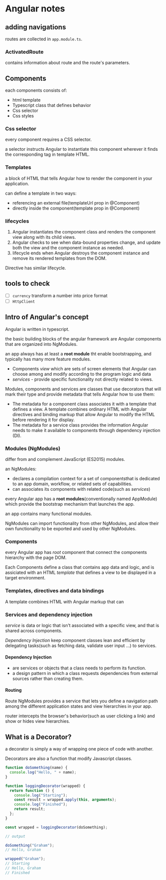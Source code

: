 # Angular notes

## adding navigations

routes are collected in `app.module.ts`.

### ActivatedRoute

contains information about route and the route's parameters.

## Components

each components consists of:

- html template
- Typescript class that defines behavior
- Css selector
- Css styles

### Css selector

every component requires a CSS selector.

a selector instructs Angular to instantiate this component wherever it finds the corresponding tag in template HTML.

### Templates

a block of HTML that tells Angular how to render the component in your application.

can define a template in two ways:

- referencing an external file(templateUrl prop in @Component)
- directly inside the component(template prop in @Component)

### lifecycles

1. Angular instantiates the component class and renders the component view along with its child views.
2. Angular checks to see when data-bound properties change, and update both the view and the component instance as needed.
3. lifecycle ends when Angular destroys the component instance and remove its rendered templates from the DOM.

Directive has similar lifecycle.

## tools to check

- [ ] `currency` transform a number into price format
- [ ] `HttpClient`

## Intro of Angular's concept

Angular is written in typescript.

the basic building blocks of the angular framework are Angular components that are organized into NgModules.

an app always has at least a **root module** tht enable bootstrapping, and typically has many more feature modules.

- Components _view_ which are sets of screen elements that Angular can choose among and modify according to the program logic and data
- _services_ - provide specific functionality not directly related to views.

Modules, components and services are classes that use decorators that will mark their type and provide metadata that tells Angular how to use them:

- The metadata for a component class associates it with a template that defines a view. A template combines ordinary HTML with Angular directives and binding markup that allow Angular to modify the HTML before rendering it for display.
- The metadata for a service class provides the information Angular needs to make it available to components through dependency injection (DI).

### Modules (NgModules)

differ from and complement JavaScript (ES2015) modules.

an NgModules:

- declares a compilation context for a set of componentsthat is dedicated to an app domain, workflow, or related sets of capabilities.
- can associates its components with related code(such as _services_)

every Angular app has a **root modules**(conventionally named AppModule) which provide the bootstrap mechanism that launches the app.

an app contains many functional modules.

NgModules can import functionality from other NgModules, and allow their own functionality to be exported and used by other NgModules.

### Components

every Angular app has _root_ component that connect the components hierarchy with the page DOM.

Each Components define a class that contains app data and logic, and is assiciated with an HTML _template_ that defines a view to be displayed in a target environment.

### Templates, directives and data bindings

A template combines HTML with Angular markup that can

### Services and dependency injection

_service_ is data or logic that isn't associated with a specific view, and that is shared across components.

_Dependency Injection_ keep component classes lean and efficient by delegating tasks(such as fetching data, validate user input ...) to services.

#### Dependency Injection

- are services or objects that a class needs to perform its function.
- a design pattern in which a class requests dependencies from external sources rather than creating them.

#### Routing

Route NgModules provides a service that lets you define a navigation path among the different application states and view hierarchies in your app.

router intercepts the browser's behavior(such as user clicking a link) and show or hides view hierarchies.

## What is a Decorator?

a decorator is simply a way of wrapping one piece of code with another.

Decorators are also a function that modify Javascript classes.

```js
function doSomething(name) {
  console.log("Hello, " + name);
}

function loggingDecorator(wrapped) {
  return function () {
    console.log("Starting");
    const result = wrapped.apply(this, arguments);
    console.log("Finished");
    return result;
  };
}

const wrapped = loggingDecorator(doSomething);

// output

doSomething("Graham");
// Hello, Graham

wrapped("Graham");
// Starting
// Hello, Graham
// Finished
```
